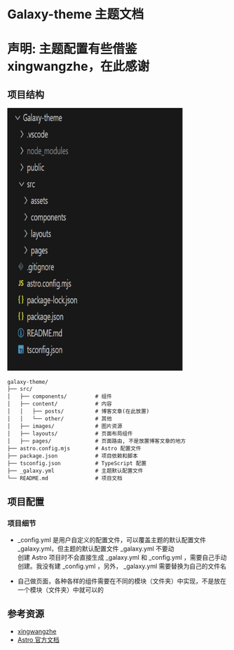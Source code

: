 # Galaxy-theme  主题文档 
# 声明: 主题配置有些借鉴xingwangzhe，在此感谢

## 项目结构  
<img src="src/images/profile.png" width="400" height="600">  

```
galaxy-theme/
├── src/
│   ├── components/         # 组件
│   ├── content/            # 内容
│   │   ├── posts/          # 博客文章(在此放置)
│   │   └── other/          # 其他  
│   ├── images/             # 图片资源
│   ├── layouts/            # 页面布局组件
│   ├── pages/              # 页面路由, 不是放置博客文章的地方
├── astro.config.mjs        # Astro 配置文件
├── package.json            # 项目依赖和脚本
├── tsconfig.json           # TypeScript 配置
├── _galaxy.yml             # 主题默认配置文件
└── README.md               # 项目文档
```

##  项目配置
### 项目细节  
- _config.yml 是用户自定义的配置文件，可以覆盖主题的默认配置文件 _galaxy.yml，但主题的默认配置文件 _galaxy.yml 不要动  
创建 Astro 项目时不会直接生成 _galaxy.yml 和 _config.yml ，需要自己手动创建。我没有建 _config.yml ，另外， _galaxy.yml 需要替换为自己的文件名

- 自己做页面，各种各样的组件需要在不同的模块（文件夹）中实现，不是放在一个模块（文件夹）中就可以的

## 参考资源
- [xingwangzhe](https://github.com/xingwangzhe/stalux)
- [Astro 官方文档](https://docs.astro.build/zh-cn/getting-started)
